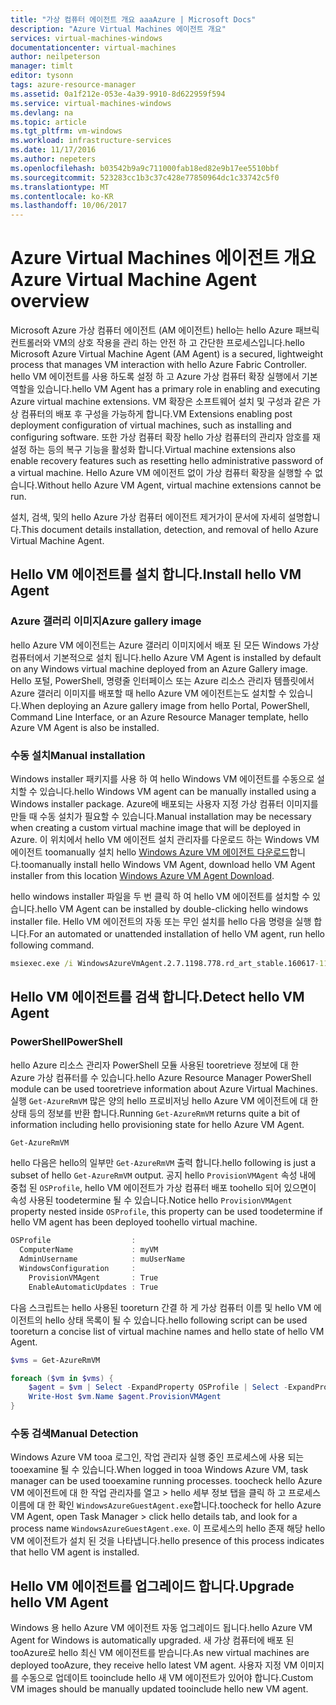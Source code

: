 ```yaml
---
title: "가상 컴퓨터 에이전트 개요 aaaAzure | Microsoft Docs"
description: "Azure Virtual Machines 에이전트 개요"
services: virtual-machines-windows
documentationcenter: virtual-machines
author: neilpeterson
manager: timlt
editor: tysonn
tags: azure-resource-manager
ms.assetid: 0a1f212e-053e-4a39-9910-8d622959f594
ms.service: virtual-machines-windows
ms.devlang: na
ms.topic: article
ms.tgt_pltfrm: vm-windows
ms.workload: infrastructure-services
ms.date: 11/17/2016
ms.author: nepeters
ms.openlocfilehash: b03542b9a9c711000fab18ed82e9b17ee5510bbf
ms.sourcegitcommit: 523283cc1b3c37c428e77850964dc1c33742c5f0
ms.translationtype: MT
ms.contentlocale: ko-KR
ms.lasthandoff: 10/06/2017
---
```

# <a name="azure-virtual-machine-agent-overview"></a><span data-ttu-id="ec6ae-103">Azure Virtual Machines 에이전트 개요</span><span class="sxs-lookup"><span data-stu-id="ec6ae-103">Azure Virtual Machine Agent overview</span></span>

<span data-ttu-id="ec6ae-104">Microsoft Azure 가상 컴퓨터 에이전트 (AM 에이전트) hello는 hello Azure 패브릭 컨트롤러와 VM의 상호 작용을 관리 하는 안전 하 고 간단한 프로세스입니다.</span><span class="sxs-lookup"><span data-stu-id="ec6ae-104">hello Microsoft Azure Virtual Machine Agent (AM Agent) is a secured, lightweight process that manages VM interaction with hello Azure Fabric Controller.</span></span> <span data-ttu-id="ec6ae-105">hello VM 에이전트를 사용 하도록 설정 하 고 Azure 가상 컴퓨터 확장 실행에서 기본 역할을 있습니다.</span><span class="sxs-lookup"><span data-stu-id="ec6ae-105">hello VM Agent has a primary role in enabling and executing Azure virtual machine extensions.</span></span> <span data-ttu-id="ec6ae-106">VM 확장은 소프트웨어 설치 및 구성과 같은 가상 컴퓨터의 배포 후 구성을 가능하게 합니다.</span><span class="sxs-lookup"><span data-stu-id="ec6ae-106">VM Extensions enabling post deployment configuration of virtual machines, such as installing and configuring software.</span></span> <span data-ttu-id="ec6ae-107">또한 가상 컴퓨터 확장 hello 가상 컴퓨터의 관리자 암호를 재설정 하는 등의 복구 기능을 활성화 합니다.</span><span class="sxs-lookup"><span data-stu-id="ec6ae-107">Virtual machine extensions also enable recovery features such as resetting hello administrative password of a virtual machine.</span></span> <span data-ttu-id="ec6ae-108">Hello Azure VM 에이전트 없이 가상 컴퓨터 확장을 실행할 수 없습니다.</span><span class="sxs-lookup"><span data-stu-id="ec6ae-108">Without hello Azure VM Agent, virtual machine extensions cannot be run.</span></span>

<span data-ttu-id="ec6ae-109">설치, 검색, 및의 hello Azure 가상 컴퓨터 에이전트 제거가이 문서에 자세히 설명합니다.</span><span class="sxs-lookup"><span data-stu-id="ec6ae-109">This document details installation, detection, and removal of hello Azure Virtual Machine Agent.</span></span>

## <a name="install-hello-vm-agent"></a><span data-ttu-id="ec6ae-110">Hello VM 에이전트를 설치 합니다.</span><span class="sxs-lookup"><span data-stu-id="ec6ae-110">Install hello VM Agent</span></span>

### <a name="azure-gallery-image"></a><span data-ttu-id="ec6ae-111">Azure 갤러리 이미지</span><span class="sxs-lookup"><span data-stu-id="ec6ae-111">Azure gallery image</span></span>

<span data-ttu-id="ec6ae-112">hello Azure VM 에이전트는 Azure 갤러리 이미지에서 배포 된 모든 Windows 가상 컴퓨터에서 기본적으로 설치 됩니다.</span><span class="sxs-lookup"><span data-stu-id="ec6ae-112">hello Azure VM Agent is installed by default on any Windows virtual machine deployed from an Azure Gallery image.</span></span> <span data-ttu-id="ec6ae-113">Hello 포털, PowerShell, 명령줄 인터페이스 또는 Azure 리소스 관리자 템플릿에서 Azure 갤러리 이미지를 배포할 때 hello Azure VM 에이전트는도 설치할 수 있습니다.</span><span class="sxs-lookup"><span data-stu-id="ec6ae-113">When deploying an Azure gallery image from hello Portal, PowerShell, Command Line Interface, or an Azure Resource Manager template, hello Azure VM Agent is also be installed.</span></span> 

### <a name="manual-installation"></a><span data-ttu-id="ec6ae-114">수동 설치</span><span class="sxs-lookup"><span data-stu-id="ec6ae-114">Manual installation</span></span>

<span data-ttu-id="ec6ae-115">Windows installer 패키지를 사용 하 여 hello Windows VM 에이전트를 수동으로 설치할 수 있습니다.</span><span class="sxs-lookup"><span data-stu-id="ec6ae-115">hello Windows VM agent can be manually installed using a Windows installer package.</span></span> <span data-ttu-id="ec6ae-116">Azure에 배포되는 사용자 지정 가상 컴퓨터 이미지를 만들 때 수동 설치가 필요할 수 있습니다.</span><span class="sxs-lookup"><span data-stu-id="ec6ae-116">Manual installation may be necessary when creating a custom virtual machine image that will be deployed in Azure.</span></span> <span data-ttu-id="ec6ae-117">이 위치에서 hello VM 에이전트 설치 관리자를 다운로드 하는 Windows VM 에이전트 toomanually 설치 hello [Windows Azure VM 에이전트 다운로드](http://go.microsoft.com/fwlink/?LinkID=394789)합니다.</span><span class="sxs-lookup"><span data-stu-id="ec6ae-117">toomanually install hello Windows VM Agent, download hello VM Agent installer from this location [Windows Azure VM Agent Download](http://go.microsoft.com/fwlink/?LinkID=394789).</span></span> 

<span data-ttu-id="ec6ae-118">hello windows installer 파일을 두 번 클릭 하 여 hello VM 에이전트를 설치할 수 있습니다.</span><span class="sxs-lookup"><span data-stu-id="ec6ae-118">hello VM Agent can be installed by double-clicking hello windows installer file.</span></span> <span data-ttu-id="ec6ae-119">Hello VM 에이전트의 자동 또는 무인 설치를 hello 다음 명령을 실행 합니다.</span><span class="sxs-lookup"><span data-stu-id="ec6ae-119">For an automated or unattended installation of hello VM agent, run hello following command.</span></span>

```cmd
msiexec.exe /i WindowsAzureVmAgent.2.7.1198.778.rd_art_stable.160617-1120.fre /quiet
```

## <a name="detect-hello-vm-agent"></a><span data-ttu-id="ec6ae-120">Hello VM 에이전트를 검색 합니다.</span><span class="sxs-lookup"><span data-stu-id="ec6ae-120">Detect hello VM Agent</span></span>

### <a name="powershell"></a><span data-ttu-id="ec6ae-121">PowerShell</span><span class="sxs-lookup"><span data-stu-id="ec6ae-121">PowerShell</span></span>

<span data-ttu-id="ec6ae-122">hello Azure 리소스 관리자 PowerShell 모듈 사용된 tooretrieve 정보에 대 한 Azure 가상 컴퓨터를 수 있습니다.</span><span class="sxs-lookup"><span data-stu-id="ec6ae-122">hello Azure Resource Manager PowerShell module can be used tooretrieve information about Azure Virtual Machines.</span></span> <span data-ttu-id="ec6ae-123">실행 `Get-AzureRmVM` 많은 양의 hello 프로비저닝 hello Azure VM 에이전트에 대 한 상태 등의 정보를 반환 합니다.</span><span class="sxs-lookup"><span data-stu-id="ec6ae-123">Running `Get-AzureRmVM` returns quite a bit of information including hello provisioning state for hello Azure VM Agent.</span></span>

```PowerShell
Get-AzureRmVM
```

<span data-ttu-id="ec6ae-124">hello 다음은 hello의 일부만 `Get-AzureRmVM` 출력 합니다.</span><span class="sxs-lookup"><span data-stu-id="ec6ae-124">hello following is just a subset of hello `Get-AzureRmVM` output.</span></span> <span data-ttu-id="ec6ae-125">공지 hello `ProvisionVMAgent` 속성 내에 중첩 된 `OSProfile`, hello VM 에이전트가 가상 컴퓨터 배포 toohello 되어 있으면이 속성 사용된 toodetermine 될 수 있습니다.</span><span class="sxs-lookup"><span data-stu-id="ec6ae-125">Notice hello `ProvisionVMAgent` property nested inside `OSProfile`, this property can be used toodetermine if hello VM agent has been deployed toohello virtual machine.</span></span>

```PowerShell
OSProfile                  :
  ComputerName             : myVM
  AdminUsername            : muUserName
  WindowsConfiguration     :
    ProvisionVMAgent       : True
    EnableAutomaticUpdates : True
```

<span data-ttu-id="ec6ae-126">다음 스크립트는 hello 사용된 tooreturn 간결 하 게 가상 컴퓨터 이름 및 hello VM 에이전트의 hello 상태 목록이 될 수 있습니다.</span><span class="sxs-lookup"><span data-stu-id="ec6ae-126">hello following script can be used tooreturn a concise list of virtual machine names and hello state of hello VM Agent.</span></span>

```PowerShell
$vms = Get-AzureRmVM

foreach ($vm in $vms) {
    $agent = $vm | Select -ExpandProperty OSProfile | Select -ExpandProperty Windowsconfiguration | Select ProvisionVMAgent
    Write-Host $vm.Name $agent.ProvisionVMAgent
}
```

### <a name="manual-detection"></a><span data-ttu-id="ec6ae-127">수동 검색</span><span class="sxs-lookup"><span data-stu-id="ec6ae-127">Manual Detection</span></span>

<span data-ttu-id="ec6ae-128">Windows Azure VM tooa 로그인, 작업 관리자 실행 중인 프로세스에 사용 되는 tooexamine 될 수 있습니다.</span><span class="sxs-lookup"><span data-stu-id="ec6ae-128">When logged in tooa Windows Azure VM, task manager can be used tooexamine running processes.</span></span> <span data-ttu-id="ec6ae-129">toocheck hello Azure VM 에이전트에 대 한 작업 관리자를 열고 > hello 세부 정보 탭을 클릭 하 고 프로세스 이름에 대 한 확인 `WindowsAzureGuestAgent.exe`합니다.</span><span class="sxs-lookup"><span data-stu-id="ec6ae-129">toocheck for hello Azure VM Agent, open Task Manager > click hello details tab, and look for a process name `WindowsAzureGuestAgent.exe`.</span></span> <span data-ttu-id="ec6ae-130">이 프로세스의 hello 존재 해당 hello VM 에이전트가 설치 된 것을 나타냅니다.</span><span class="sxs-lookup"><span data-stu-id="ec6ae-130">hello presence of this process indicates that hello VM agent is installed.</span></span>

## <a name="upgrade-hello-vm-agent"></a><span data-ttu-id="ec6ae-131">Hello VM 에이전트를 업그레이드 합니다.</span><span class="sxs-lookup"><span data-stu-id="ec6ae-131">Upgrade hello VM Agent</span></span>

<span data-ttu-id="ec6ae-132">Windows 용 hello Azure VM 에이전트 자동 업그레이드 됩니다.</span><span class="sxs-lookup"><span data-stu-id="ec6ae-132">hello Azure VM Agent for Windows is automatically upgraded.</span></span> <span data-ttu-id="ec6ae-133">새 가상 컴퓨터에 배포 된 tooAzure로 hello 최신 VM 에이전트를 받습니다.</span><span class="sxs-lookup"><span data-stu-id="ec6ae-133">As new virtual machines are deployed tooAzure, they receive hello latest VM agent.</span></span> <span data-ttu-id="ec6ae-134">사용자 지정 VM 이미지를 수동으로 업데이트 tooinclude hello 새 VM 에이전트가 있어야 합니다.</span><span class="sxs-lookup"><span data-stu-id="ec6ae-134">Custom VM images should be manually updated tooinclude hello new VM agent.</span></span>
